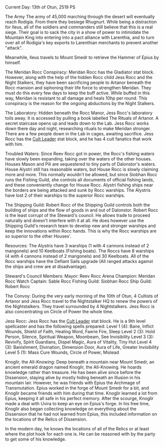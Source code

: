 Current Day: 13th of Otun, 2519 PS

The Army
The army of 45,000 marching through the desert will eventually reach Rodigia. From there they besiege Rhugnurt. While being a distraction for Ileus, all of the soldiers and commanders still believe that this is a real siege. Their goal is to sack the city in a show of power to intimidate the Mountain King into entering into a pact alliance with Larenthia, and to turn over all of Rodigia's key exports to Larenthian merchants to prevent another "attack".

Meanwhile, Ileus travels to Mount Smedr to retrieve the Hammer of Epius by himself.

The Meridan Rocc Conspiracy:
Meridan Rocc has the Gladiator stat block. However, along with the help of the hidden Rocc child Jess Rocc and the Night Stalkers, they have been sacrificing people to Artanor beneath the Rocc mansion and siphoning their life force to strengthen Meridan. They must do this every few days to keep the buff active. While buffed in this way, Meridan is resistant to all damage and heals 10hp per round. This conspiracy is the reason for the ongoing abductions by the Night Stalkers.

The Laboratory:
Hidden beneath the Rocc Manor, Jess Rocc's laboratory toils away. It is accessed by pulling a book labelled The Rituals of Artanor. A secret staircase opens up and leads down to the Lab. Jess Rocc works down there day and night, researching rituals to make Meridan stronger. There are a few people down in the Lab in cages, awaiting sacrifice. Jess Rocc has the [Cult Leader](https://www.5esrd.com/database/creature/cult-leader-3pp/) stat block, and he has 4 cult fanatics that work with him.

Troubled Waters:
Since Reev Rocc got in power, the Rocc's fishing waters have slowly been expanding, taking over the waters of the other houses. Houses Mason and Pili are sequestered to tiny parts of Dalonstor's waters. House Alystri still has reasonable waters, but House Rocc is slowly claiming more and more. This normally wouldn't be allowed, but since Siobhan Rocc runs the Fishing Guild, she controls all documents of official fishing lands, and these conveniently change for House Rocc. Alystri fishing ships near the borders are being attacked and sunk by Rocc warships. The Alystris have lost 2 of their warships to the superior Rocc warships.

The Shipping Guild:
Robert Rocc of the Shipping Guild controls both the building of ships and the flow of goods in and out of Dalonstor. Robert Rocc is the least corrupt of the Steward's council. He allows trade to proceed naturally and doesn't interfere with it at all. He does however use the Shipping Guild's research team to develop new and stronger warships and keep the innovations within Rocc hands. This is why the Rocc warships are so superior to the other Houses'.

Resources:
The Alystris have 3 warships (1 with 4 cannons instead of 2 mangonels) and 10 Keelboats (Fishing boats). The Roccs have 8 warships (4 with 4 cannons instead of 2 mangonels) and 30 Keelboats. All of the Rocc warships have the Defiant Sails upgrade (All ranged attacks against the ships and crew are at disadvantage).

Steward's Council Members:
Mayor: Reev Rocc
Arena Champion: Meridan Rocc
Watch Captain: Sable Rocc
Fishing Guild: Siobhan Rocc
Ship Guild: Robert Rocc

The Convoy:
During the very early morning of the 10th of Otun, 4 Cultists of Artanor and Jess Rocc travel to the Nightstalker HQ to renew the powers of the Nightstalkers. They travel surrounded by 4 Nightstalkers. Jess Rocc is also concentrating on Circle of Power the whole time.

Jess Rocc:
Jess Rocc has the [Cult Leader](https://www.5esrd.com/database/creature/cult-leader-3pp/) stat block. He is a 9th level spellcaster and has the following spells prepared:
Level 1 (4): Bane, Inflict Wounds, Shield of Faith, Healing Word, Faerie Fire, Sleep
Level 2 (3): Hold Person, Silence, Spiritual Weapon, Moonbeam, See Invisibility
Level 3 (3): Revivify, Spirit Guardians, Dispel Magic, Aura of Vitality, Tiny Hut
Level 4 (3): Banishment, Divination, Dimension Door, Aura of Life, Greater Invisibility
Level 5 (1): Mass Cure Wounds, Circle of Power, Mislead

Knoglir, the All-Knowing:
Deep beneath a mountain near Mount Smedr, an ancient emerald dragon named Knoglir, the All-Knowing. He hoards knowledge rather than treasure. He has been alive since before the Dissension, staying alive by mostly hiding beneath an Illusion in his mountain lair. However, he was friends with Epius the Archmage of Transmutation. Epius worked in the forge of Mount Smedr for a bit, and Knoglir became friends with him during that time. Knoglir learned a lot from Epius, keeping it all safe in his perfect memory. After the scourge, Knoglir made a deal with Uvira to keep an eye on Epius's forge. In his free time, Knoglir also began collecting knowledge on everything about the Dissension that he had not learned from Epius, this included information on the locations of the Relics of Dissension.

In the modern day, he knows the locations of all of the Relics or at least where the plot hook for each one is. He can be reasoned with by the party to get some of his knowledge.

